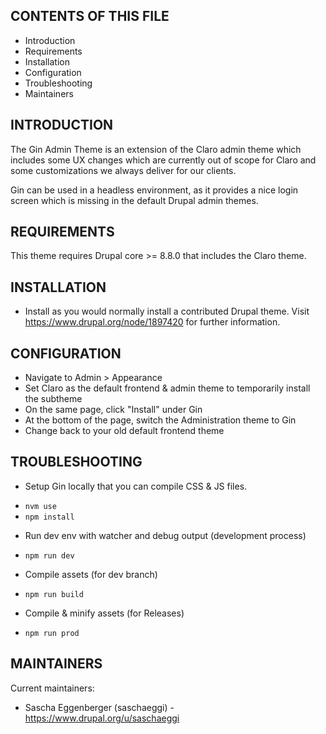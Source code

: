 CONTENTS OF THIS FILE
---------------------

 * Introduction
 * Requirements
 * Installation
 * Configuration
 * Troubleshooting
 * Maintainers


INTRODUCTION
------------

The Gin Admin Theme is an extension of the Claro admin theme which includes some
UX changes which are currently out of scope for Claro and some customizations we
always deliver for our clients.

Gin can be used in a headless environment, as it provides a nice login screen
which is missing in the default Drupal admin themes.


REQUIREMENTS
------------

This theme requires Drupal core >= 8.8.0 that includes the Claro theme.


INSTALLATION
------------

 * Install as you would normally install a contributed Drupal theme. Visit
   https://www.drupal.org/node/1897420 for further information.


CONFIGURATION
-------------

 * Navigate to Admin > Appearance
 * Set Claro as the default frontend & admin theme to temporarily install the
   subtheme
 * On the same page, click "Install" under Gin
 * At the bottom of the page, switch the Administration theme to Gin
 * Change back to your old default frontend theme


TROUBLESHOOTING
---------------

- Setup Gin locally that you can compile CSS & JS files.

* `nvm use`
* `npm install`

- Run dev env with watcher and debug output (development process)

* `npm run dev`

- Compile assets (for dev branch)

* `npm run build`

- Compile & minify assets (for Releases)

* `npm run prod`


MAINTAINERS
-----------

Current maintainers:

  * Sascha Eggenberger (saschaeggi) - https://www.drupal.org/u/saschaeggi
